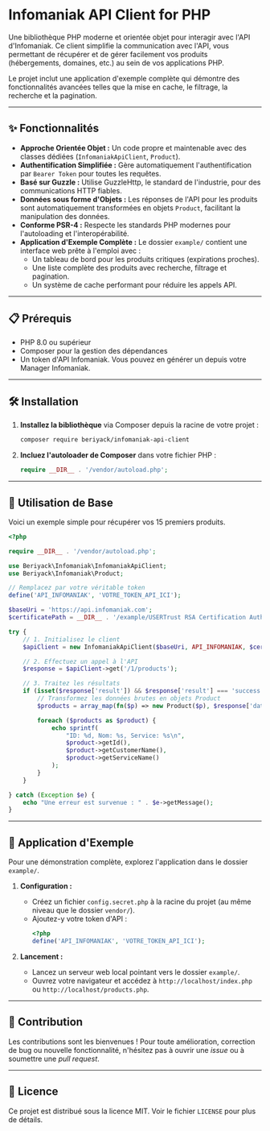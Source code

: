 # Infomaniak API Client for PHP

Une bibliothèque PHP moderne et orientée objet pour interagir avec l'API d'Infomaniak. Ce client simplifie la communication avec l'API, vous permettant de récupérer et de gérer facilement vos produits (hébergements, domaines, etc.) au sein de vos applications PHP.

Le projet inclut une application d'exemple complète qui démontre des fonctionnalités avancées telles que la mise en cache, le filtrage, la recherche et la pagination.

---

## ✨ Fonctionnalités

*   **Approche Orientée Objet :** Un code propre et maintenable avec des classes dédiées (`InfomaniakApiClient`, `Product`).
*   **Authentification Simplifiée :** Gère automatiquement l'authentification par `Bearer Token` pour toutes les requêtes.
*   **Basé sur Guzzle :** Utilise GuzzleHttp, le standard de l'industrie, pour des communications HTTP fiables.
*   **Données sous forme d'Objets :** Les réponses de l'API pour les produits sont automatiquement transformées en objets `Product`, facilitant la manipulation des données.
*   **Conforme PSR-4 :** Respecte les standards PHP modernes pour l'autoloading et l'interopérabilité.
*   **Application d'Exemple Complète :** Le dossier `example/` contient une interface web prête à l'emploi avec :
    *   Un tableau de bord pour les produits critiques (expirations proches).
    *   Une liste complète des produits avec recherche, filtrage et pagination.
    *   Un système de cache performant pour réduire les appels API.

---

## 📋 Prérequis

*   PHP 8.0 ou supérieur
*   Composer pour la gestion des dépendances
*   Un token d'API Infomaniak. Vous pouvez en générer un depuis votre Manager Infomaniak.

---

## 🛠️ Installation

1.  **Installez la bibliothèque** via Composer depuis la racine de votre projet :

    ```bash
    composer require beriyack/infomaniak-api-client
    ```

2.  **Incluez l'autoloader de Composer** dans votre fichier PHP :

    ```php
    require __DIR__ . '/vendor/autoload.php';
    ```

---

## 📖 Utilisation de Base

Voici un exemple simple pour récupérer vos 15 premiers produits.

```php
<?php

require __DIR__ . '/vendor/autoload.php';

use Beriyack\Infomaniak\InfomaniakApiClient;
use Beriyack\Infomaniak\Product;

// Remplacez par votre véritable token
define('API_INFOMANIAK', 'VOTRE_TOKEN_API_ICI');

$baseUri = 'https://api.infomaniak.com';
$certificatePath = __DIR__ . '/example/USERTrust RSA Certification Authority.crt'; // Optionnel, pour le développement local

try {
    // 1. Initialisez le client
    $apiClient = new InfomaniakApiClient($baseUri, API_INFOMANIAK, $certificatePath);

    // 2. Effectuez un appel à l'API
    $response = $apiClient->get('/1/products');

    // 3. Traitez les résultats
    if (isset($response['result']) && $response['result'] === 'success') {
        // Transformez les données brutes en objets Product
        $products = array_map(fn($p) => new Product($p), $response['data']);

        foreach ($products as $product) {
            echo sprintf(
                "ID: %d, Nom: %s, Service: %s\n",
                $product->getId(),
                $product->getCustomerName(),
                $product->getServiceName()
            );
        }
    }

} catch (Exception $e) {
    echo "Une erreur est survenue : " . $e->getMessage();
}
```

---

## 🚀 Application d'Exemple

Pour une démonstration complète, explorez l'application dans le dossier `example/`.

1.  **Configuration :**
    *   Créez un fichier `config.secret.php` à la racine du projet (au même niveau que le dossier `vendor/`).
    *   Ajoutez-y votre token d'API :
        ```php
        <?php
        define('API_INFOMANIAK', 'VOTRE_TOKEN_API_ICI');
        ```

2.  **Lancement :**
    *   Lancez un serveur web local pointant vers le dossier `example/`.
    *   Ouvrez votre navigateur et accédez à `http://localhost/index.php` ou `http://localhost/products.php`.

---

## 🤝 Contribution

Les contributions sont les bienvenues ! Pour toute amélioration, correction de bug ou nouvelle fonctionnalité, n'hésitez pas à ouvrir une *issue* ou à soumettre une *pull request*.

---

## 📄 Licence

Ce projet est distribué sous la licence MIT. Voir le fichier `LICENSE` pour plus de détails.
